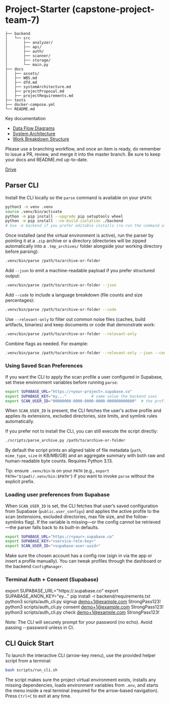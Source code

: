 # Project-Starter (capstone-project-team-7)

```text
├── backend
│   └── src
│       ├── analyzer/
│       ├── api/
│       ├── auth/
│       ├── scanner/
│       ├── storage/
│       └── main.py
├── docs
│   ├── assets/
│   ├── WBS.md
│   ├── dfd.md
│   ├── systemArchitecture.md
│   ├── projectProposal.md
│   ├── projectRequirements.md
├── tests
├── docker-compose.yml
└── README.md
```

Key documentation

- [Data Flow Diagrams](docs/dfd.md)
- [System Architecture](docs/systemArchitecture.md)
- [Work Breakdown Structure](docs/WBS.md)

Please use a branching workflow, and once an item is ready, do remember to issue a PR, review, and merge it into the master branch. Be sure to keep your docs and README.md up-to-date.

[Drive](https://drive.google.com/drive/folders/1Ic_HO0ReyS5_xveO-FNnUX63wc-phoV9?usp=sharing)

## Parser CLI

Install the CLI locally so the `parse` command is available on your `$PATH`:

```bash
python3 -m venv .venv
source .venv/bin/activate
python -m pip install --upgrade pip setuptools wheel
python -m pip install --no-build-isolation ./backend
# Use -e backend if you prefer editable installs (re-run the command after code changes).
```

Once installed (and the virtual environment is active), run the parser by pointing it at a `.zip` archive or a directory (directories will be zipped automatically into a `.tmp_archives/` folder alongside your working directory before parsing):

```bash
.venv/bin/parse /path/to/archive-or-folder
```

Add `--json` to emit a machine-readable payload if you prefer structured output:

```bash
.venv/bin/parse /path/to/archive-or-folder --json
```

Add `--code` to include a language breakdown (file counts and size percentages):

```bash
.venv/bin/parse /path/to/archive-or-folder --code
```

Use `--relevant-only` to filter out common noise files (caches, build artifacts, binaries) and keep documents or code that demonstrate work:

```bash
.venv/bin/parse /path/to/archive-or-folder --relevant-only
```

Combine flags as needed. For example:

```bash
.venv/bin/parse /path/to/archive-or-folder --relevant-only --json --code
```

### Using Saved Scan Preferences

If you want the CLI to apply the scan profile a user configured in Supabase, set these environment variables before running `parse`:

```bash
export SUPABASE_URL="https://<your-project>.supabase.co"
export SUPABASE_KEY="ey..."           # same value the backend uses
export SCAN_USER_ID="00000000-0000-0000-0000-000000000000"  # the profile owner
```

When `SCAN_USER_ID` is present, the CLI fetches the user's active profile and applies its extensions, excluded directories, size limits, and symlink rules automatically.

If you prefer not to install the CLI, you can still execute the script directly:

```bash
./scripts/parse_archive.py /path/to/archive-or-folder
```

By default the script prints an aligned table of file metadata (`path`, `mime_type`, `size` in KB/MB/GB) and an aggregate summary with both raw and human-readable byte counts. Requires Python 3.13.

Tip: ensure `.venv/bin` is on your `PATH` (e.g., `export PATH="$(pwd)/.venv/bin:$PATH"`) if you want to invoke `parse` without the explicit prefix.

### Loading user preferences from Supabase

When `SCAN_USER_ID` is set, the CLI fetches that user’s saved configuration from Supabase (`public.user_configs`) and applies the active profile to the scan (extensions, excluded directories, max file size, and the follow-symlinks flag). If the variable is missing—or the config cannot be retrieved—the parser falls back to its built-in defaults.

```bash
export SUPABASE_URL="https://<your>.supabase.co"
export SUPABASE_KEY="<service-role-key>"
export SCAN_USER_ID="<supabase-user-uuid>"
```

Make sure the chosen account has a config row (sign in via the app or insert a profile manually). You can tweak profiles through the dashboard or the backend `ConfigManager`.

### Terminal Auth + Consent (Supabase)
export SUPABASE_URL="https://<your>.supabase.co"
export SUPABASE_ANON_KEY="ey..."
pip install -r backend/requirements.txt
python3 scripts/auth_cli.py signup demo+1@example.com StrongPass123!
python3 scripts/auth_cli.py consent demo+1@example.com StrongPass123!
python3 scripts/auth_cli.py check   demo+1@example.com StrongPass123!

Note: The CLI will securely prompt for your password (no echo). Avoid passing --password unless in CI.

## CLI Quick Start

To launch the interactive CLI (arrow-key menu), use the provided helper script from a terminal:

```bash
bash scripts/run_cli.sh
```

The script makes sure the project virtual environment exists, installs any missing dependencies, loads environment variables from `.env`, and starts the menu inside a real terminal (required for the arrow-based navigation). Press `Ctrl+C` to exit at any time.
